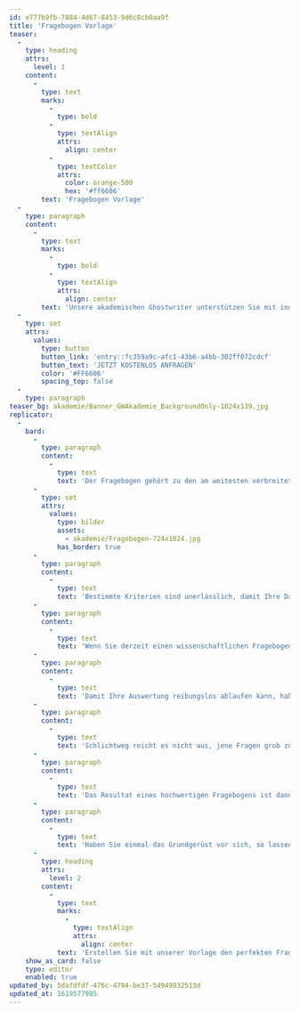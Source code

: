 ```yaml
---
id: e777b9fb-7884-4d67-8453-9d6c8cb0aa9f
title: 'Fragebogen Vorlage'
teaser:
  -
    type: heading
    attrs:
      level: 1
    content:
      -
        type: text
        marks:
          -
            type: bold
          -
            type: textAlign
            attrs:
              align: center
          -
            type: textColor
            attrs:
              color: orange-500
              hex: '#ff6606'
        text: 'Fragebogen Vorlage'
  -
    type: paragraph
    content:
      -
        type: text
        marks:
          -
            type: bold
          -
            type: textAlign
            attrs:
              align: center
        text: 'Unsere akademischen Ghostwriter unterstützen Sie mit individuellen Vorlagen, persönlichen Coachings oder unserem professionellen Ghostwriting-Service bei Ihrer Abschlussarbeit!'
  -
    type: set
    attrs:
      values:
        type: button
        button_link: 'entry::fc359a9c-afc1-43b6-a4bb-302ff072cdcf'
        button_text: 'JETZT KOSTENLOS ANFRAGEN'
        color: '#FF6606'
        spacing_top: false
  -
    type: paragraph
teaser_bg: akademie/Banner_GWAkademie_BackgroundOnly-1024x139.jpg
replicator:
  -
    bard:
      -
        type: paragraph
        content:
          -
            type: text
            text: 'Der Fragebogen gehört zu den am weitesten verbreiteten Methoden zur Datenerhebung in der Wissenschaft. Mit der Anwendung einer Fragebogen Vorlage können Sie die Validität und Reliabilität Ihres Fragebogens sicherstellen oder diesen als Orientierungshilfe für die Erstellung Ihres eigenen Fragebogens nutzen.'
      -
        type: set
        attrs:
          values:
            type: bilder
            assets:
              - akademie/Fragebogen-724x1024.jpg
            has_border: true
      -
        type: paragraph
        content:
          -
            type: text
            text: 'Bestimmte Kriterien sind unerlässlich, damit Ihre Datenerhebung ein gewisses Qualitätsniveau besitzt. Ein Fragebogen bezüglich einer Abschlussarbeit liefert nur zuverlässige Auswertungen, wenn Sie Ihren Fragebogen auch ordnungsgemäß erstellt haben. Unsere Vorlagen stellen Ihnen zum Beispiel die Unterschiede der Likert-Skala, nummerischer oder grafischer Skalen bildhaft dar.'
      -
        type: paragraph
        content:
          -
            type: text
            text: 'Wenn Sie derzeit einen wissenschaftlichen Fragebogen erstellen, dann achten Sie besonders auf die standardisierten Details. Kein Fragebogen Muster gleicht dem anderen, denn dieser ist indirekt von der jeweiligen Thematik abhängig. Dennoch sind bestimmte Elemente einheitlich und sollten Bestandteile einer jeden Datenerhebung sein.'
      -
        type: paragraph
        content:
          -
            type: text
            text: 'Damit Ihre Auswertung reibungslos ablaufen kann, haben wir ins unserem Fragebogen Beispiele alle gängigen Fragetypen integriert, wie zum Beispiel die Abfrage von dichotomen und demografischen Variablen oder von Stimmungen per Likert Skala. Zudem wird auch ersichtlich, wie Sie die Fragebögen grundsätzlich formulieren und formatieren können.'
      -
        type: paragraph
        content:
          -
            type: text
            text: 'Schlichtweg reicht es nicht aus, jene Fragen grob zu formatieren, sondern diese gehören zudem auch auf Verständlichkeit und Zielsetzung geprüft. Schließlich ist ein Fragebogen nur so hochwertig wie die Fragen selbst und der daraus resultierenden Auswertungen.'
      -
        type: paragraph
        content:
          -
            type: text
            text: 'Das Resultat eines hochwertigen Fragebogens ist dann akzeptabel, wenn die Grundstruktur stimmig ist und die Empirie eine auswertbare Datenbasis ergibt. Unser Fragebogen Beispiel bietet den Vorteil, dass Sie dieses auch als Ausgangsbasis verwenden und direkt im Dokument Ihre individuelle Datenerhebung konzipieren können.'
      -
        type: paragraph
        content:
          -
            type: text
            text: 'Haben Sie einmal das Grundgerüst vor sich, so lassen sich auch die einzelnen Details systematisch abarbeiten und gegebenenfalls entfernen oder ergänzen.'
      -
        type: heading
        attrs:
          level: 2
        content:
          -
            type: text
            marks:
              -
                type: textAlign
                attrs:
                  align: center
            text: 'Erstellen Sie mit unserer Vorlage den perfekten Fragebogen!'
    show_as_card: false
    type: editor
    enabled: true
updated_by: 5dafdfdf-476c-4794-be37-54949932513d
updated_at: 1619577985
---
```


